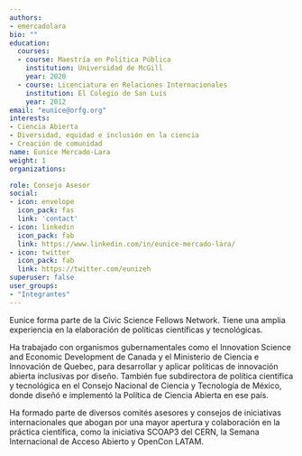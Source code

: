```yaml
---
authors:
- emercadolara
bio: ""
education:
  courses:
  - course: Maestría en Política Pública
    institution: Universidad de McGill
    year: 2020
  - course: Licenciatura en Relaciones Internacionales
    institution: El Colegio de San Luis
    year: 2012
email: "eunice@orfg.org"
interests:
- Ciencia Abierta
- Diversidad, equidad e inclusión en la ciencia
- Creación de comunidad 
name: Eunice Mercado-Lara
weight: 1
organizations:

role: Consejo Asesor
social:
- icon: envelope
  icon_pack: fas
  link: 'contact'
- icon: linkedin
  icon_pack: fab
  link: https://www.linkedin.com/in/eunice-mercado-lara/
- icon: twitter
  icon_pack: fab
  link: https://twitter.com/eunizeh
superuser: false
user_groups:
- "Integrantes"
---
```


Eunice forma parte de la Civic Science Fellows Network. Tiene una amplia experiencia en la elaboración de políticas científicas y tecnológicas. 

Ha trabajado con organismos gubernamentales como el Innovation Science and Economic Development de Canada y el Ministerio de Ciencia e Innovación de Quebec, para desarrollar y aplicar políticas de innovación abierta inclusivas por diseño. También fue subdirectora de política científica y tecnológica en el Consejo Nacional de Ciencia y Tecnología de México, donde diseñó e implementó la Política de Ciencia Abierta en ese país.

Ha formado parte de diversos comités asesores y consejos de iniciativas internacionales que abogan por una mayor apertura y colaboración en la práctica científica, como la iniciativa SCOAP3 del CERN, la Semana Internacional de Acceso Abierto y OpenCon LATAM.
